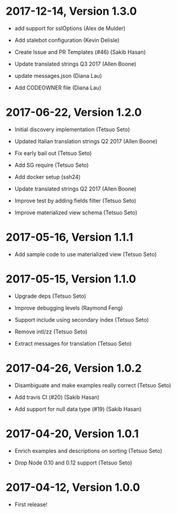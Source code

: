 2017-12-14, Version 1.3.0
=========================

 * add support for sslOptions (Alex de Mulder)

 * Add stalebot configuration (Kevin Delisle)

 * Create Issue and PR Templates (#46) (Sakib Hasan)

 * Update translated strings Q3 2017 (Allen Boone)

 * update messages.json (Diana Lau)

 * Add CODEOWNER file (Diana Lau)


2017-06-22, Version 1.2.0
=========================

 * Initial discovery implementation (Tetsuo Seto)

 * Updated Italian translation strings Q2 2017 (Allen Boone)

 * Fix early bail out (Tetsuo Seto)

 * Add SG require (Tetsuo Seto)

 * Add docker setup (ssh24)

 * Update translated strings Q2 2017 (Allen Boone)

 * Improve test by adding fields filter (Tetsuo Seto)

 * Improve materialized view schema (Tetsuo Seto)


2017-05-16, Version 1.1.1
=========================

 * Add sample code to use materialized view (Tetsuo Seto)


2017-05-15, Version 1.1.0
=========================

 * Upgrade deps (Tetsuo Seto)

 * Improve debugging levels (Raymond Feng)

 * Support include using secondary index (Tetsuo Seto)

 * Remove intl/zz (Tetsuo Seto)

 * Extract messages for translation (Tetsuo Seto)


2017-04-26, Version 1.0.2
=========================

 * Disambiguate and make examples really correct (Tetsuo Seto)

 * Add travis CI (#20) (Sakib Hasan)

 * Add support for null data type (#19) (Sakib Hasan)


2017-04-20, Version 1.0.1
=========================

 * Enrich examples and descriptions on sorting (Tetsuo Seto)

 * Drop Node 0.10 and 0.12 support (Tetsuo Seto)


2017-04-12, Version 1.0.0
=========================

 * First release!

